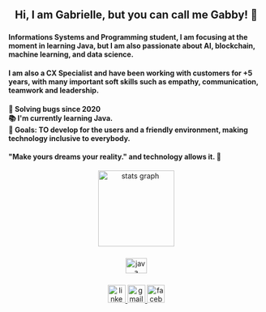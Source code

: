 <h2 align="center">Hi, I am Gabrielle, but you can call me Gabby! 🤗</h2>

###

<h4 align="left">Informations Systems and Programming student, I am focusing at the moment in learning Java, but I am also passionate about AI, blockchain, machine learning, and data science. </h4>

<h4 align="left">I am also a CX Specialist and have been working with customers for +5 years, with many important soft skills such as empathy, communication, teamwork and leadership. </h4>

<h4>
<p align="left">🐛 Solving bugs since 2020<br>📚 I'm currently learning Java.<br>🎯 Goals: TO develop for the users and a friendly environment, making technology inclusive to everybody.</p>


<h4 align="left"Drop me a message anytime if you would like to talk and know more! ✌️ </h4>


<h4 align="left">"Make yours dreams your reality." and technology allows it. 🚀</h4>

<div align="center">
  <img src="https://github-readme-stats.vercel.app/api?hide_title=false&hide_rank=false&show_icons=true&include_all_commits=true&count_private=true&disable_animations=false&theme=dracula&locale=en&hide_border=false&username=gabriellehenning" height="150" alt="stats graph"  />


###

###

<div align="center">
  <img src="https://cdn.jsdelivr.net/gh/devicons/devicon/icons/java/java-original.svg" height="30" width="42" alt="java logo"  />
</div>

###

<div align="center">
  <a href="https://www.linkedin.com/in/gabriellehenning/https://www.facebook.com/henninggabrielle" target="_blank">
    <img src="https://img.shields.io/static/v1?message=LinkedIn&logo=linkedin&label=&color=0077B5&logoColor=white&labelColor=&style=for-the-badge" height="35" alt="linkedin logo"  />
  </a>
  <a href="https://mail.google.com/mail/u/0/?fs=1&to=henning.gabrielle@gmail.com&su=SUBJECT&body=&&tf=cm" target="_blank">
    <img src="https://img.shields.io/static/v1?message=Gmail&logo=gmail&label=&color=D14836&logoColor=white&labelColor=&style=for-the-badge" height="35" alt="gmail logo"  />
  </a>
  <a href="https://www.facebook.com/henninggabrielle" target="_blank">
    <img src="https://img.shields.io/static/v1?message=Facebook&logo=facebook&label=&color=1877F2&logoColor=white&labelColor=&style=for-the-badge" height="35" alt="facebook logo"  />
  </a>
</div>

###

<br clear="both">


###
